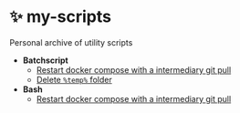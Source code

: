 # ✨ my-scripts

Personal archive of utility scripts

- **Batchscript**
  - [Restart docker compose with a intermediary git pull](https://github.com/victoriaquasar/my-scripts/blob/main/force-git-pull-docker-compose.cmd)
  - [Delete `%temp%` folder](https://github.com/victoriaquasar/my-scripts/blob/main/win-del-temp.cmd)
- **Bash**
  - [Restart docker compose with a intermediary git pull](https://github.com/victoriaquasar/my-scripts/blob/main/force-git-pull-docker-compose.sh)
